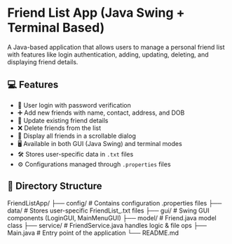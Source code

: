 # Friend List App (Java Swing + Terminal Based)

A Java-based application that allows users to manage a personal friend list with features like login authentication, adding, updating, deleting, and displaying friend details.

## 💻 Features

- 🔐 User login with password verification
- ➕ Add new friends with name, contact, address, and DOB
- 🔁 Update existing friend details
- ❌ Delete friends from the list
- 📜 Display all friends in a scrollable dialog
- 🖥️ Available in both GUI (Java Swing) and terminal modes
- 🛠️ Stores user-specific data in `.txt` files
- ⚙️ Configurations managed through `.properties` files

## 📂 Directory Structure

FriendListApp/
├── config/ # Contains configuration .properties files
├── data/ # Stores user-specific FriendList_<username>.txt files
├── gui/ # Swing GUI components (LoginGUI, MainMenuGUI)
├── model/ # Friend.java model class
├── service/ # FriendService.java handles logic & file ops
├── Main.java # Entry point of the application
└── README.md